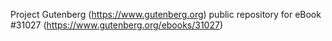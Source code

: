 Project Gutenberg (https://www.gutenberg.org) public repository for eBook #31027 (https://www.gutenberg.org/ebooks/31027)
